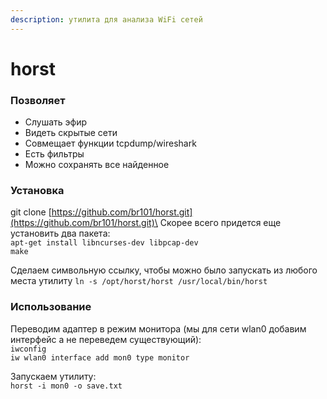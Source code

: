 ```yaml
---
description: утилита для анализа WiFi сетей
---
```


# horst

### Позволяет

* Слушать эфир
* Видеть скрытые сети
* Совмещает функции tcpdump/wireshark
* Есть фильтры
* Можно сохранять все найденное

### Установка

git clone [https://github.com/br101/horst.git](https://github.com/br101/horst.git)\
Скорее всего придется еще установить два пакета:\
`apt-get install libncurses-dev libpcap-dev`\
`make`

Сделаем символьную ссылку, чтобы можно было запускать из любого места утилиту `ln -s /opt/horst/horst /usr/local/bin/horst`

### Использование

Переводим адаптер в режим монитора (мы для сети wlan0 добавим интерфейс а не переведем существующий):\
`iwconfig`\
`iw wlan0 interface add mon0 type monitor`

Запускаем утилиту:\
`horst -i mon0 -o save.txt`
